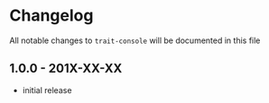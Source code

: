 # Changelog

All notable changes to `trait-console` will be documented in this file

## 1.0.0 - 201X-XX-XX

- initial release
